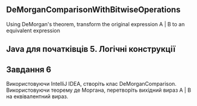 ## DeMorganComparisonWithBitwiseOperations
Using DeMorgan's theorem, transform the original expression A | B to an equivalent expression
## Java для початківців 5. Логічні конструкції

## Завдання 6
Використовуючи IntelliJ IDEA, створіть клас DeMorganComparison. Використовуючи теорему де Моргана, перетворіть вихідний вираз A | B на еквівалентний вираз.
